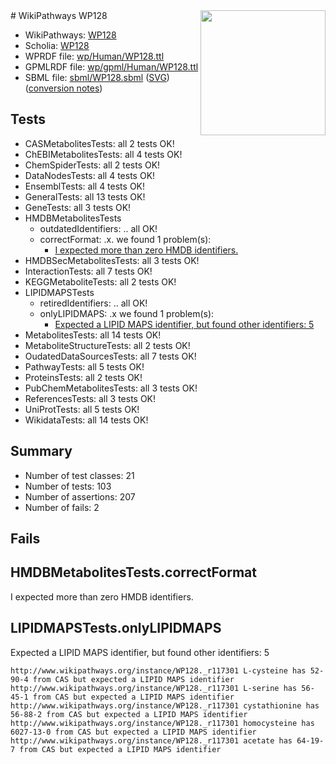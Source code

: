 <img style="float: right; width: 200px" src="../logo.png" />
# WikiPathways WP128

* WikiPathways: [WP128](https://identifiers.org/wikipathways:WP128)
* Scholia: [WP128](https://scholia.toolforge.org/wikipathways/WP128)
* WPRDF file: [wp/Human/WP128.ttl](../wp/Human/WP128.ttl)
* GPMLRDF file: [wp/gpml/Human/WP128.ttl](../wp/gpml/Human/WP128.ttl)
* SBML file: [sbml/WP128.sbml](../sbml/WP128.sbml) ([SVG](../sbml/WP128.svg)) ([conversion notes](../sbml/WP128.txt))

## Tests
* CASMetabolitesTests: all 2 tests OK!
* ChEBIMetabolitesTests: all 4 tests OK!
* ChemSpiderTests: all 2 tests OK!
* DataNodesTests: all 4 tests OK!
* EnsemblTests: all 4 tests OK!
* GeneralTests: all 13 tests OK!
* GeneTests: all 3 tests OK!
* HMDBMetabolitesTests
    * outdatedIdentifiers: .. all OK!
    * correctFormat: .x. we found 1 problem(s):
        * [I expected more than zero HMDB identifiers.](#ad154c1e)
* HMDBSecMetabolitesTests: all 3 tests OK!
* InteractionTests: all 7 tests OK!
* KEGGMetaboliteTests: all 2 tests OK!
* LIPIDMAPSTests
    * retiredIdentifiers: .. all OK!
    * onlyLIPIDMAPS: .x we found 1 problem(s):
        * [Expected a LIPID MAPS identifier, but found other identifiers: 5](#48cc60bc)
* MetabolitesTests: all 14 tests OK!
* MetaboliteStructureTests: all 2 tests OK!
* OudatedDataSourcesTests: all 7 tests OK!
* PathwayTests: all 5 tests OK!
* ProteinsTests: all 2 tests OK!
* PubChemMetabolitesTests: all 3 tests OK!
* ReferencesTests: all 3 tests OK!
* UniProtTests: all 5 tests OK!
* WikidataTests: all 14 tests OK!


## Summary

* Number of test classes: 21
* Number of tests: 103
* Number of assertions: 207
* Number of fails: 2

## Fails

<a name="ad154c1e" />

## HMDBMetabolitesTests.correctFormat

I expected more than zero HMDB identifiers.
<a name="48cc60bc" />

## LIPIDMAPSTests.onlyLIPIDMAPS

Expected a LIPID MAPS identifier, but found other identifiers: 5
```
http://www.wikipathways.org/instance/WP128._r117301 L-cysteine has 52-90-4 from CAS but expected a LIPID MAPS identifier
http://www.wikipathways.org/instance/WP128._r117301 L-serine has 56-45-1 from CAS but expected a LIPID MAPS identifier
http://www.wikipathways.org/instance/WP128._r117301 cystathionine has 56-88-2 from CAS but expected a LIPID MAPS identifier
http://www.wikipathways.org/instance/WP128._r117301 homocysteine has 6027-13-0 from CAS but expected a LIPID MAPS identifier
http://www.wikipathways.org/instance/WP128._r117301 acetate has 64-19-7 from CAS but expected a LIPID MAPS identifier
```

